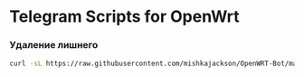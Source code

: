 # Telegram Scripts for OpenWrt

### Удаление лишнего
```bash
curl -sL https://raw.githubusercontent.com/mishkajackson/OpenWRT-Bot/master/update_plugins.sh | sh
```